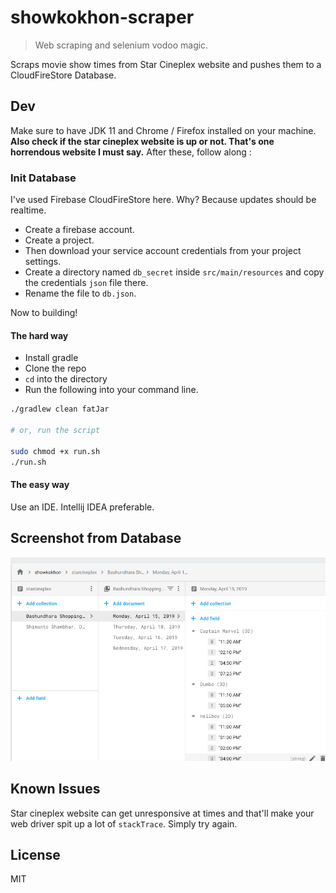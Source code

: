 # showkokhon-scraper
> Web scraping and selenium vodoo magic.

Scraps movie show times from Star Cineplex website and pushes them to a CloudFireStore Database.


## Dev
Make sure to have JDK 11 and Chrome / Firefox installed on your machine.
__Also check if the star cineplex website is up or not. That's one horrendous website I must say.__ After these, follow along :

### Init Database
I've used Firebase CloudFireStore here. Why? Because updates should be realtime.

- Create a firebase account.
- Create a project.
- Then download your service account credentials from your project settings.
- Create a directory named `db_secret` inside `src/main/resources` and copy the credentials `json` file there.
- Rename the file to `db.json`.

Now to building!

#### The hard way
- Install gradle
- Clone the repo
- `cd` into the directory
- Run the following into your command line.

```bash
./gradlew clean fatJar

# or, run the script

sudo chmod +x run.sh
./run.sh
```

#### The easy way
Use an IDE. Intellij IDEA preferable.

## Screenshot from Database
![img](./sc.png)

## Known Issues
Star cineplex website can get unresponsive at times and that'll make your web driver spit up a lot of `stackTrace`. Simply try again.


## License
MIT